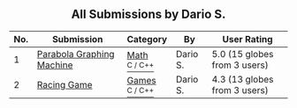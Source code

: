 ﻿<div align="center">

## All Submissions by Dario S\.

</div>

No.  | Submission | Category | By   | User Rating
---- | ---------- | -------- | ---- | -----------
1 | [Parabola Graphing Machine<br />](https://github.com/Planet-Source-Code/dario-s-parabola-graphing-machine__3-3126) | [Math<br /><sup>C / C++</sup>](../ByCategory/math__3-12.md) | Dario S\. | 5.0 (15 globes from 3 users)
2 | [Racing Game<br />](https://github.com/Planet-Source-Code/dario-s-racing-game__3-3125) | [Games<br /><sup>C / C++</sup>](../ByCategory/games__3-13.md) | Dario S\. | 4.3 (13 globes from 3 users)

